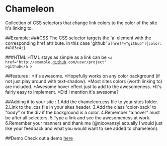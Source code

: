 Chameleon
=========

Collection of CSS selectors that change link colors to the color of the site it's linking to.

##Example:
###CSS
The CSS selector targets the 'a' element with the corresponding href attribute. in this case 'github'
<code>a[href*="github"]{color: #4183c4;}</code>

###HTML
HTML stays as simple as a link can be
<code>&#60;a href="http://example.<ins>github</ins>.com/user/project" &#62;github&#60;/a &#62;</code>

##features :
*It's awesome.
*Hopefully works on any color background (if not just play around with text-shadow).
*Most sites colors (worth linking to) are included.
*Awesome hover effect just to add to the awesomeness.
*It's fairly easy to implement.
*Did I mention it's awesome?

##Adding it to your site :
1.Add the chameleon.css file to your sites folder.
2.Link to the .css file in your sites header.
3.Add the class 'color-back' to "body" or the div if the background is a color.
4.Remember "a:hover" must be after all selectors.
5.Type a link and see the awesomeness at work.
6.Remember your manners and thank me (@nicovanzyl actually I would just like your feedback and what you would want to see added to chameleon).

##Demo
Check out a demo <a href="http://nicovanzyl.com/tools/chameleon/">here</a>
